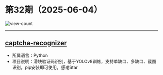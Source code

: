 # 第32期（2025-06-04）

![view-count](https://count.getloli.com/@xiaoxuan6-weekly-20250604)

---
## [captcha-recognizer](https://github.com/chenwei-zhao/captcha-recognizer)
- 所属语言：Python
- 项目说明：滑块验证码识别，基于YOLOv8训练，支持单缺口、多缺口、截图识别，pip安装即可使用，感谢Star
